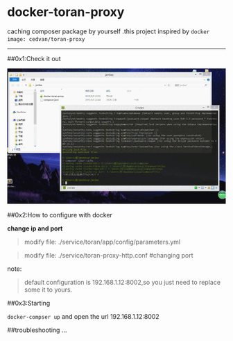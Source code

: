# docker-toran-proxy

caching composer package by yourself .this project inspired by `docker image: cedvan/toran-proxy`

---

##0x1:Check it out

![install](https://raw.githubusercontent.com/Jamlee/docker-toran-proxy/master/asset/install.gif)

##0x2:How to configure with docker

**change ip and port**

>  modify file: ./service/toran/app/config/parameters.yml

>  modify file: ./service/toran-proxy-http.conf #changing port

note:

>  default configuration is 192.168.1.12:8002,so you just need to replace some it to yours.


##0x3:Starting

`docker-compser up` and open the url 192.168.1.12:8002

##troubleshooting
...





